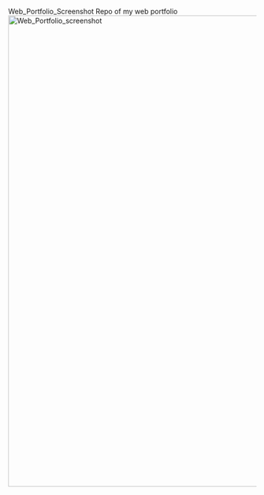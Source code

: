 Web_Portfolio_Screenshot
Repo of my web portfolio
<img width="958" alt="Web_Portfolio_screenshot" src="https://user-images.githubusercontent.com/115750838/199865988-54e3e900-a96e-4b02-8e65-6d22ab54f1d7.png">

